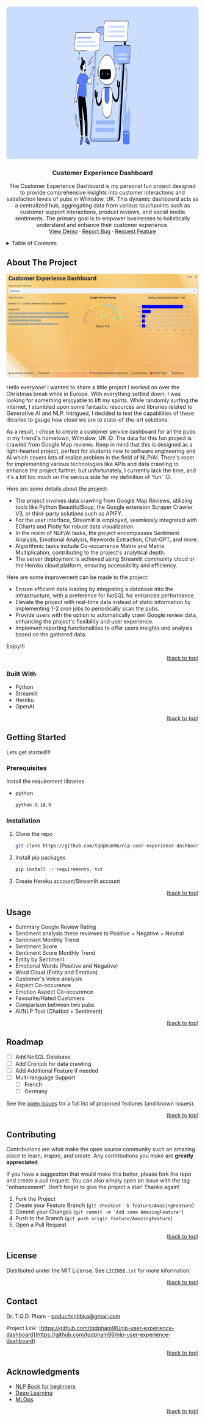 <!-- Improved compatibility of back to top link: See: https://github.com/othneildrew/Best-README-Template/pull/73 -->
<a name="readme-top"></a>
<!--
*** Thanks for checking out the Best-README-Template. If you have a suggestion
*** that would make this better, please fork the repo and create a pull request
*** or simply open an issue with the tag "enhancement".
*** Don't forget to give the project a star!
*** Thanks again! Now go create something AMAZING! :D
-->



<!-- PROJECT SHIELDS -->
<!--
*** I'm using markdown "reference style" links for readability.
*** Reference links are enclosed in brackets [ ] instead of parentheses ( ).
*** See the bottom of this document for the declaration of the reference variables
*** for contributors-url, forks-url, etc. This is an optional, concise syntax you may use.
*** https://www.markdownguide.org/basic-syntax/#reference-style-links
-->
<!-- [![Contributors][contributors-shield]][contributors-url]
[![Forks][forks-shield]][forks-url]
[![Stargazers][stars-shield]][stars-url]
[![Issues][issues-shield]][issues-url]
[![MIT License][license-shield]][license-url]
[![LinkedIn][linkedin-shield]][linkedin-url] -->



<!-- PROJECT LOGO -->
<br />
<div align="center">
  <a href="https://github.com/tqdpham96/nlp-user-experience-dashboard">
    <img src="images/logo.jpeg" alt="Logo" width="1200" height="400">
  </a>

<h3 align="center">Customer Experience Dashboard</h3>

  <p align="center">
    The Customer Experience Dashboard is my personal fun project designed to provide comprehensive insights into customer interactions and satisfaction levels of pubs in Wilmslow, UK. This dynamic dashboard acts as a centralized hub, aggregating data from various touchpoints such as customer support interactions, product reviews, and social media sentiments. The primary goal is to empower businesses to holistically understand and enhance their customer experience.
    <br />
    <a href="https://github.com/tqdpham96/nlp-user-experience-dashboard">View Demo</a>
    ·
    <a href="https://github.com/tqdpham96/nlp-user-experience-dashboard/issues">Report Bug</a>
    ·
    <a href="https://github.com/tqdpham96/nlp-user-experience-dashboard/issues">Request Feature</a>
  </p>
</div>



<!-- TABLE OF CONTENTS -->
<details>
  <summary>Table of Contents</summary>
  <ol>
    <li>
      <a href="#about-the-project">About The Project</a>
      <ul>
        <li><a href="#built-with">Built With</a></li>
      </ul>
    </li>
    <li>
      <a href="#getting-started">Getting Started</a>
      <ul>
        <li><a href="#prerequisites">Prerequisites</a></li>
        <li><a href="#installation">Installation</a></li>
      </ul>
    </li>
    <li><a href="#usage">Usage</a></li>
    <li><a href="#roadmap">Roadmap</a></li>
    <li><a href="#contributing">Contributing</a></li>
    <li><a href="#license">License</a></li>
    <li><a href="#contact">Contact</a></li>
    <li><a href="#acknowledgments">Acknowledgments</a></li>
  </ol>
</details>



<!-- ABOUT THE PROJECT -->
## About The Project

[![Product Name Screen Shot][product-screenshot]](https://smark-pub-review.streamlit.app/)

Hello everyone! I wanted to share a little project I worked on over the Christmas break while in Europe. With everything settled down, I was looking for something enjoyable to lift my spirits. While randomly surfing the internet, I stumbled upon some fantastic resources and libraries related to Generative AI and NLP. Intrigued, I decided to test the capabilities of these libraries to gauge how close we are to state-of-the-art solutions.

As a result, I chose to create a customer service dashboard for all the pubs in my friend's hometown, Wilmslow, UK :D. The data for this fun project is crawled from Google Map reviews. Keep in mind that this is designed as a light-hearted project, perfect for students new to software engineering and AI which covers lots of realize problem in the field of NLP/AI. There's room for implementing various technologies like APIs and data crawling to enhance the project further, but unfortunately, I currently lack the time, and it's a bit too much on the serious side for my definition of 'fun' :D. 

Here are some details about the project:

* The project involves data crawling from Google Map Reviews, utilizing tools like Python BeautifulSoup, the Google extension Scraper Crawler V3, or third-party solutions such as APIFY.
* For the user interface, Streamlit is employed, seamlessly integrated with ECharts and Plotly for robust data visualization.
* In the realm of NLP/AI tasks, the project encompasses Sentiment Analysis, Emotional Analysis, Keywords Extraction, Chat-GPT, and more.
* Algorithmic tasks include Co-occurrence Matrix and Matrix Multiplication, contributing to the project's analytical depth.
* The server deployment is achieved using Streamlit community cloud or the Heroku cloud platform, ensuring accessibility and efficiency.

Here are some improvement can be made to the project:

* Ensure efficient data loading by integrating a database into the infrastructure, with a preference for NoSQL for enhanced performance.
* Elevate the project with real-time data instead of static information by implementing 1-2 cron jobs to periodically scan the pubs.
* Provide users with the option to automatically crawl Google review data, enhancing the project's flexibility and user experience.
* Implement reporting functionalities to offer users insights and analysis based on the gathered data.

Enjoy!!!
<p align="right">(<a href="#readme-top">back to top</a>)</p>


### Built With

* Python
* Streamlit
* Heroku
* OpenAI
<!-- * [![Python][https://www.python.org/]][Python-url]
* [![Streamlit][https://streamlit.io/]][Streamlit-url]
* [![Heroku][heroku.com]][Heroku-url]
* [![OpenAI][openai.com]][OpenAI-url] -->

<p align="right">(<a href="#readme-top">back to top</a>)</p>



<!-- GETTING STARTED -->
## Getting Started

Lets get started!!!

### Prerequisites

Install the requirement libraries.
* python
  ```sh
  python-3.10.9
  ```

### Installation

1. Clone the repo
   ```sh
   git clone https://github.com/tqdpham96/nlp-user-experience-dashboard.git
   ```

2. Install pip packages
   ```sh
   pip install -r requirements. txt
   ```

3. Create Heroku account/Streamlit account

<p align="right">(<a href="#readme-top">back to top</a>)</p>



<!-- USAGE EXAMPLES -->
## Usage

* Summary Google Review Rating
* Sentiment analysis these reviewes to Positive + Negative + Neutral
* Sentiment Monthly Trend
* Sentiment Score 
* Sentiment Score Monthly Trend
* Entity by Sentiment
* Emotional Words (Positive and Negative)
* Word Cloud (Entity and Emotion)
* Customer's Voice analysis
* Aspect Co-occurence
* Emotion Aspect Co-occurence
* Favourite/Hated Customers
* Comparison between two pubs
* AI/NLP Tool (Chatbot + Sentiment)

<p align="right">(<a href="#readme-top">back to top</a>)</p>



<!-- ROADMAP -->
## Roadmap

- [ ] Add NoSQL Database
- [ ] Add Cronjob for data crawling
- [ ] Add Additional Feature if needed
- [ ] Multi-language Support
    - [ ] French
    - [ ] Germany

See the [open issues](https://github.com/tqdpham96/nlp-user-experience-dashboard/issues) for a full list of proposed features (and known issues).

<p align="right">(<a href="#readme-top">back to top</a>)</p>



<!-- CONTRIBUTING -->
## Contributing

Contributions are what make the open source community such an amazing place to learn, inspire, and create. Any contributions you make are **greatly appreciated**.

If you have a suggestion that would make this better, please fork the repo and create a pull request. You can also simply open an issue with the tag "enhancement".
Don't forget to give the project a star! Thanks again!

1. Fork the Project
2. Create your Feature Branch (`git checkout -b feature/AmazingFeature`)
3. Commit your Changes (`git commit -m 'Add some AmazingFeature'`)
4. Push to the Branch (`git push origin feature/AmazingFeature`)
5. Open a Pull Request

<p align="right">(<a href="#readme-top">back to top</a>)</p>



<!-- LICENSE -->
## License

Distributed under the MIT License. See `LICENSE.txt` for more information.

<p align="right">(<a href="#readme-top">back to top</a>)</p>



<!-- CONTACT -->
## Contact

Dr. T.Q.D. Pham -  pqducthinhbka@gmail.com

Project Link: [https://github.com/tqdpham96/nlp-user-experience-dashboard](https://github.com/tqdpham96/nlp-user-experience-dashboard)

<p align="right">(<a href="#readme-top">back to top</a>)</p>



<!-- ACKNOWLEDGMENTS -->
## Acknowledgments

* [NLP Book for beginners](https://shop.elsevier.com/books/the-natural-language-for-artificial-intelligence/motta-monte-serrat/978-0-12-824118-9?country=BE&format=print&utm_source=google_ads&utm_medium=paid_search&utm_campaign=belgiumpmax&gad_source=1&gclid=CjwKCAiAhJWsBhAaEiwAmrNyq6LVvCzV8ioiR2rLCUvytJb65puQO7zUvwN_OqIdFdgBqloS2V-gBxoCHMkQAvD_BwE&gclsrc=aw.ds)
* [Deep Learning](https://www.amazon.com.be/-/nl/Seth-Weidman/dp/1492041416/ref=asc_df_1492041416/?tag=begogshpadd0d-21&linkCode=df0&hvadid=633075841889&hvpos=&hvnetw=g&hvrand=2122455334606967236&hvpone=&hvptwo=&hvqmt=&hvdev=c&hvdvcmdl=&hvlocint=&hvlocphy=1001394&hvtargid=pla-716776504046&psc=1&mcid=69a6db17338c3897862a3c0cb4dfd658)
* [MLOps](https://www.bol.com/be/nl/p/introducing-mlops-how-to-scale-machine-learning-in-the-enterprise/9300000008109732/?Referrer=ADVNLGOO002008N-S--9300000008109732&gad_source=1&gclid=CjwKCAiAhJWsBhAaEiwAmrNyq-dSoath1cEtg2Y9zuX8F3XPWGZGunuYnY6COPoEKb6j0Tx4Yh5TlRoCT50QAvD_BwE)

<p align="right">(<a href="#readme-top">back to top</a>)</p>



<!-- MARKDOWN LINKS & IMAGES -->
<!-- https://www.markdownguide.org/basic-syntax/#reference-style-links -->
[contributors-shield]: https://img.shields.io/github/contributors/github_username/repo_name.svg?style=for-the-badge
[contributors-url]: https://github.com/github_username/repo_name/graphs/contributors
[forks-shield]: https://img.shields.io/github/forks/github_username/repo_name.svg?style=for-the-badge
[forks-url]: https://github.com/github_username/repo_name/network/members
[stars-shield]: https://img.shields.io/github/stars/github_username/repo_name.svg?style=for-the-badge
[stars-url]: https://github.com/github_username/repo_name/stargazers
[issues-shield]: https://img.shields.io/github/issues/github_username/repo_name.svg?style=for-the-badge
[issues-url]: https://github.com/github_username/repo_name/issues
[license-shield]: https://img.shields.io/github/license/github_username/repo_name.svg?style=for-the-badge
[license-url]: https://github.com/github_username/repo_name/blob/master/LICENSE.txt
[linkedin-shield]: https://img.shields.io/badge/-LinkedIn-black.svg?style=for-the-badge&logo=linkedin&colorB=555
[linkedin-url]: https://linkedin.com/in/linkedin_username
[product-screenshot]: images/preview.png
[Python]: https://www.python.org/static/img/python-logo@2x.png
[Python-url]: https://www.python.org/
[Streamlit]: https://streamlit.io/images/brand/streamlit-mark-color.svg
[Streamlit-url]: https://streamlit.io/
[Heroku]: https://encrypted-tbn0.gstatic.com/images?q=tbn:ANd9GcRitRYJmyZ3IrHw5Pryim_gGQdOZITn90g-Wvd9F87RehP9Tw3An_mFKE9OqtA1kJXQ_A&usqp=CAU
[Heroku-url]: https://heroku.com/
[OpenAI]: https://encrypted-tbn0.gstatic.com/images?q=tbn:ANd9GcTCX5oU1OHZxG4Hws6jr2brvyQuwDZGJ9ixaAKojBcAag&s
[OpenAI-url]: https://openai.com/